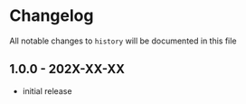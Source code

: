 # Changelog

All notable changes to `history` will be documented in this file

## 1.0.0 - 202X-XX-XX

- initial release
